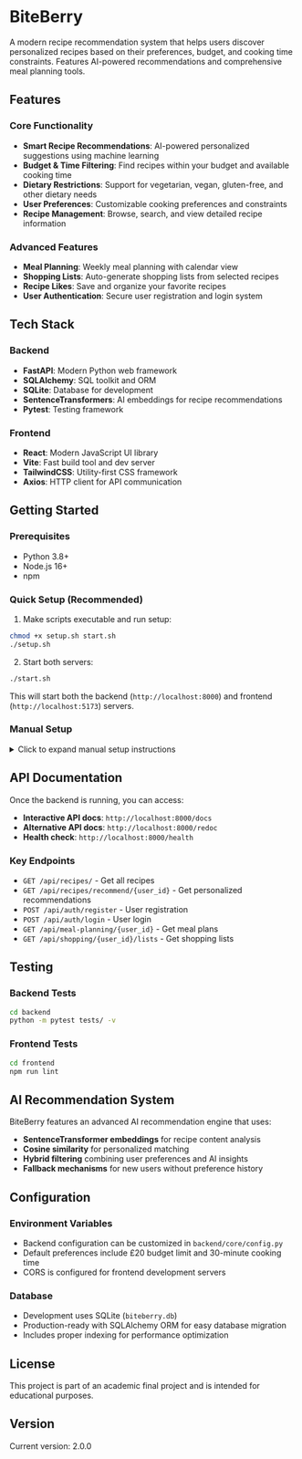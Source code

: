 # BiteBerry

A modern recipe recommendation system that helps users discover personalized recipes based on their preferences, budget, and cooking time constraints. Features AI-powered recommendations and comprehensive meal planning tools.

## Features

### Core Functionality

- **Smart Recipe Recommendations**: AI-powered personalized suggestions using machine learning
- **Budget & Time Filtering**: Find recipes within your budget and available cooking time
- **Dietary Restrictions**: Support for vegetarian, vegan, gluten-free, and other dietary needs
- **User Preferences**: Customizable cooking preferences and constraints
- **Recipe Management**: Browse, search, and view detailed recipe information

### Advanced Features

- **Meal Planning**: Weekly meal planning with calendar view
- **Shopping Lists**: Auto-generate shopping lists from selected recipes
- **Recipe Likes**: Save and organize your favorite recipes
- **User Authentication**: Secure user registration and login system

## Tech Stack

### Backend

- **FastAPI**: Modern Python web framework
- **SQLAlchemy**: SQL toolkit and ORM
- **SQLite**: Database for development
- **SentenceTransformers**: AI embeddings for recipe recommendations
- **Pytest**: Testing framework

### Frontend

- **React**: Modern JavaScript UI library
- **Vite**: Fast build tool and dev server
- **TailwindCSS**: Utility-first CSS framework
- **Axios**: HTTP client for API communication

## Getting Started

### Prerequisites

- Python 3.8+
- Node.js 16+
- npm

### Quick Setup (Recommended)

1. Make scripts executable and run setup:

```bash
chmod +x setup.sh start.sh
./setup.sh
```

2. Start both servers:

```bash
./start.sh
```

This will start both the backend (`http://localhost:8000`) and frontend (`http://localhost:5173`) servers.

### Manual Setup

<details>
<summary>Click to expand manual setup instructions</summary>

#### Backend Setup

1. Navigate to the backend directory:

```bash
cd backend
```

2. Create and activate a virtual environment:

```bash
python -m venv venv
source venv/bin/activate  # On Windows: venv\Scripts\activate
```

3. Install dependencies:

```bash
pip install -r requirements.txt
```

4. Initialize the database:

```bash
python reset_db.py
```

5. Start the development server:

```bash
uvicorn main:app --reload
```

#### Frontend Setup

1. Navigate to the frontend directory:

```bash
cd frontend
```

2. Install dependencies:

```bash
npm install
```

3. Start the development server:

```bash
npm run dev
```

</details>

## API Documentation

Once the backend is running, you can access:

- **Interactive API docs**: `http://localhost:8000/docs`
- **Alternative API docs**: `http://localhost:8000/redoc`
- **Health check**: `http://localhost:8000/health`

### Key Endpoints

- `GET /api/recipes/` - Get all recipes
- `GET /api/recipes/recommend/{user_id}` - Get personalized recommendations
- `POST /api/auth/register` - User registration
- `POST /api/auth/login` - User login
- `GET /api/meal-planning/{user_id}` - Get meal plans
- `GET /api/shopping/{user_id}/lists` - Get shopping lists

## Testing

### Backend Tests

```bash
cd backend
python -m pytest tests/ -v
```

### Frontend Tests

```bash
cd frontend
npm run lint
```

## AI Recommendation System

BiteBerry features an advanced AI recommendation engine that uses:

- **SentenceTransformer embeddings** for recipe content analysis
- **Cosine similarity** for personalized matching
- **Hybrid filtering** combining user preferences and AI insights
- **Fallback mechanisms** for new users without preference history

## Configuration

### Environment Variables

- Backend configuration can be customized in `backend/core/config.py`
- Default preferences include £20 budget limit and 30-minute cooking time
- CORS is configured for frontend development servers

### Database

- Development uses SQLite (`biteberry.db`)
- Production-ready with SQLAlchemy ORM for easy database migration
- Includes proper indexing for performance optimization

## License

This project is part of an academic final project and is intended for educational purposes.

## Version

Current version: 2.0.0
